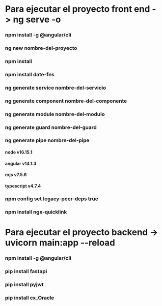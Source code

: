 # Para ejecutar el proyecto front end ->  ng serve -o
### npm install -g @angular/cli

### ng new nombre-del-proyecto

### npm install

### npm install date-fns

### ng generate service nombre-del-servicio

### ng generate component nombre-del-componente

### ng generate module nombre-del-modulo

### ng generate guard nombre-del-guard

### ng generate pipe nombre-del-pipe

#### node v16.15.1
#### angular v14.1.3
#### rxjs v7.5.6
#### typescript v4.7.4

### npm config set legacy-peer-deps true
### npm install ngx-quicklink

# Para ejecutar el proyecto backend -> uvicorn main:app --reload
### npm install -g @angular/cli
### pip install fastapi
### pip install pyjwt
### pip install cx_Oracle

